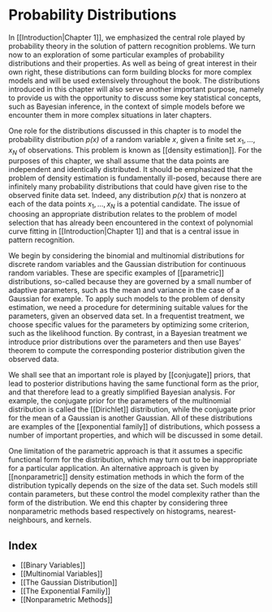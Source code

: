 # Probability Distributions
In [[Introduction|Chapter 1]], we emphasized the central role played by probability theory in the solution of pattern recognition problems. We turn now to an exploration of some particular examples of probability distributions and their properties. As well as being of great interest in their own right, these distributions can form building blocks for more complex models and will be used extensively throughout the book. The distributions introduced in this chapter will also serve another important purpose, namely to provide us with the opportunity to discuss some key statistical concepts, such as Bayesian inference, in the context of simple models before we encounter them in more complex situations in later chapters.

One role for the distributions discussed in this chapter is to model the probability distribution *p(x)* of a random variable *x*, given a finite set $x_1, ..., x_N$ of observations. This problem is known as [[density estimation]]. For the purposes of this chapter, we shall assume that the data points are independent and identically distributed. It should be emphasized that the problem of density estimation is fundamentally ill-posed, because there are infinitely many probability distributions that could have given rise to the observed finite data set. Indeed, any distribution *p(x)* that is nonzero at each of the data points $x_1, ..., x_N$ is a potential candidate. The issue of choosing an appropriate distribution relates to the problem of model selection that has already been encountered in the context of polynomial curve fitting in [[Introduction|Chapter 1]] and that is a central issue in pattern recognition.

We begin by considering the binomial and multinomial distributions for discrete random variables and the Gaussian distribution for continuous random variables. These are specific examples of [[parametric]] distributions, so-called because they are governed by a small number of adaptive parameters, such as the mean and variance in the case of a Gaussian for example. To apply such models to the problem of density estimation, we need a procedure for determining suitable values for the parameters, given an observed data set. In a frequentist treatment, we choose specific values for the parameters by optimizing some criterion, such as the likelihood function. By contrast, in a Bayesian treatment we introduce prior distributions over the parameters and then use Bayes’ theorem to compute the corresponding posterior distribution given the observed data.

We shall see that an important role is played by [[conjugate]] priors, that lead to
posterior distributions having the same functional form as the prior, and that therefore lead to a greatly simplified Bayesian analysis. For example, the conjugate prior for the parameters of the multinomial distribution is called the [[Dirichlet]] distribution, while the conjugate prior for the mean of a Gaussian is another Gaussian. All of these distributions are examples of the [[exponential family]] of distributions, which possess a number of important properties, and which will be discussed in some detail. 

One limitation of the parametric approach is that it assumes a specific functional form for the distribution, which may turn out to be inappropriate for a particular application. An alternative approach is given by [[nonparametric]] density estimation methods in which the form of the distribution typically depends on the size of the data set. Such models still contain parameters, but these control the model complexity rather than the form of the distribution. We end this chapter by considering three nonparametric methods based respectively on histograms, nearest-neighbours, and kernels.

## Index
- [[Binary Variables]]
- [[Multinomial Variables]]
- [[The Gaussian Distribution]]
- [[The Exponential Familiy]]
- [[Nonparametric Methods]]
